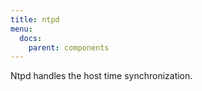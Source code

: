 ```yaml
---
title: ntpd
menu:
  docs:
    parent: components
---
```


Ntpd handles the host time synchronization.
